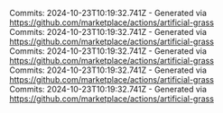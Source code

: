 Commits: 2024-10-23T10:19:32.741Z - Generated via https://github.com/marketplace/actions/artificial-grass
<br>
Commits: 2024-10-23T10:19:32.741Z - Generated via https://github.com/marketplace/actions/artificial-grass
<br>
Commits: 2024-10-23T10:19:32.741Z - Generated via https://github.com/marketplace/actions/artificial-grass
<br>
Commits: 2024-10-23T10:19:32.741Z - Generated via https://github.com/marketplace/actions/artificial-grass
<br>
Commits: 2024-10-23T10:19:32.741Z - Generated via https://github.com/marketplace/actions/artificial-grass
<br>

